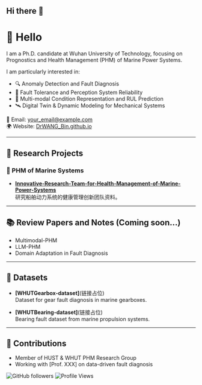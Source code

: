 ## Hi there 👋

<!--
**WHUTBIN/WHUTBIN** is a ✨ _special_ ✨ repository because its `README.md` (this file) appears on your GitHub profile.

Here are some ideas to get you started:

- 🔭 I’m currently working on ...
- 🌱 I’m currently learning ...
- 👯 I’m looking to collaborate on ...
- 🤔 I’m looking for help with ...
- 💬 Ask me about ...
- 📫 How to reach me: ...
- 😄 Pronouns: ...
- ⚡ Fun fact: ...
-->
# 👋 Hello

I am a Ph.D. candidate at Wuhan University of Technology, focusing on Prognostics and Health Management (PHM) of Marine Power Systems.

I am particularly interested in:

- 🔍 Anomaly Detection and Fault Diagnosis  
- 🔧 Fault Tolerance and Perception System Reliability  
- 🧠 Multi-modal Condition Representation and RUL Prediction  
- 🛰️ Digital Twin & Dynamic Modeling for Mechanical Systems

📧 Email: your_email@example.com  
🌍 Website: [DrWANG_Bin.github.io](https://github.com/WHUTBIN/DrWANG_Bin.github.io)

---

## 📘 Research Projects

### 🔬 PHM of Marine Systems
- [**Innovative-Research-Team-for-Health-Management-of-Marine-Power-Systems**](https://github.com/WHUTBIN/Innovative-Research-Team-for-Health-Management-of-Marine-Power-Systems)  
  研究船舶动力系统的健康管理创新团队资料。

---

## 📚 Review Papers and Notes (Coming soon...)

- Multimodal-PHM
- LLM-PHM
- Domain Adaptation in Fault Diagnosis

---

## 🧪 Datasets

- **[WHUTGearbox-dataset]**(链接占位)  
  Dataset for gear fault diagnosis in marine gearboxes.

- **[WHUTBearing-dataset]**(链接占位)  
  Bearing fault dataset from marine propulsion systems.

---

## 🎯 Contributions

- Member of HUST & WHUT PHM Research Group
- Working with [Prof. XXX] on data-driven fault diagnosis

![GitHub followers](https://img.shields.io/github/followers/WHUTBIN?style=social)
![Profile Views](https://komarev.com/ghpvc/?username=WHUTBIN&color=blue)
